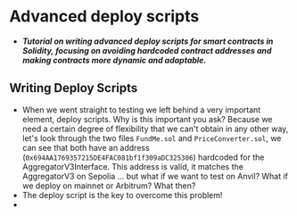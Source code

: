 # Advanced deploy scripts
- ***Tutorial on writing advanced deploy scripts for smart contracts in Solidity, focusing on avoiding hardcoded contract addresses and making contracts more dynamic and adaptable.***

## Writing Deploy Scripts
- When we went straight to testing we left behind a very important element, deploy scripts. Why is this important you ask? Because we need a certain degree of flexibility that we can't obtain in any other way, let's look through the two files `FundMe.sol` and `PriceConverter.sol`, we can see that both have an address (`0x694AA1769357215DE4FAC081bf1f309aDC325306`) hardcoded for the AggregatorV3Interface. This address is valid, it matches the AggregatorV3 on Sepolia ... but what if we want to test on Anvil? What if we deploy on mainnet or Arbitrum? What then?
- The deploy script is the key to overcome this problem!
- 
